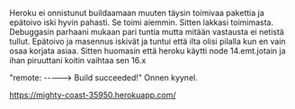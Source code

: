 Heroku ei onnistunut buildaamaan muuten täysin toimivaa pakettia ja epätoivo iski hyvin pahasti.
Se toimi aiemmin. Sitten lakkasi toimimasta. 
Debuggasin parhaani mukaan pari tuntia mutta mitään vastausta ei netistä tullut. 
Epätoivo ja masennus iskivät ja tuntui että ilta olisi pilalla kun en vain osaa korjata asiaa.
Sitten huomasin että heroku käytti node 14.emt.jotain ja ihan piruuttani koitin vaihtaa sen 16.x

"remote: -----> Build succeeded!"
Onnen kyynel.

https://mighty-coast-35950.herokuapp.com/